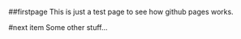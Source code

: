##firstpage
This is just a test page to see how github pages works.

#next item
Some other stuff...
